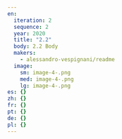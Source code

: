 ```yaml
---
en:
  iteration: 2
  sequence: 2
  year: 2020
  title: "2.2"
  body: 2.2 Body
  makers:
    - alessandro-vespignani/readme
  image:
    sm: image-4-.png
    med: image-4-.png
    lg: image-4-.png
es: {}
zh: {}
fr: {}
pt: {}
de: {}
pl: {}
---
```

